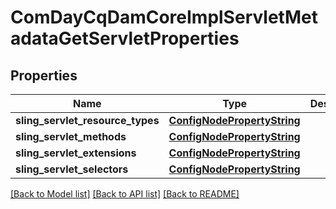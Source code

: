 # ComDayCqDamCoreImplServletMetadataGetServletProperties

## Properties
Name | Type | Description | Notes
------------ | ------------- | ------------- | -------------
**sling_servlet_resource_types** | [**ConfigNodePropertyString**](ConfigNodePropertyString.md) |  | [optional] 
**sling_servlet_methods** | [**ConfigNodePropertyString**](ConfigNodePropertyString.md) |  | [optional] 
**sling_servlet_extensions** | [**ConfigNodePropertyString**](ConfigNodePropertyString.md) |  | [optional] 
**sling_servlet_selectors** | [**ConfigNodePropertyString**](ConfigNodePropertyString.md) |  | [optional] 

[[Back to Model list]](../README.md#documentation-for-models) [[Back to API list]](../README.md#documentation-for-api-endpoints) [[Back to README]](../README.md)


